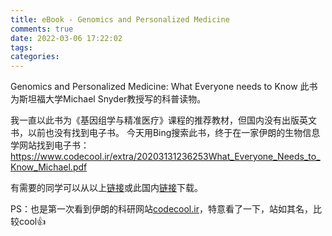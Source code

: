 ```yaml
---
title: eBook - Genomics and Personalized Medicine
comments: true
date: 2022-03-06 17:22:02
tags:
categories:
---
```

Genomics and Personalized Medicine: What Everyone needs to Know
此书为斯坦福大学Michael Snyder教授写的科普读物。
<!--more-->
我一直以此书为《基因组学与精准医疗》课程的推荐教材，但国内没有出版英文书，以前也没有找到电子书。
今天用Bing搜索此书，终于在一家伊朗的生物信息学网站找到电子书：
https://www.codecool.ir/extra/20203131236253What_Everyone_Needs_to_Know_Michael.pdf

有需要的同学可以从以上[链接](https://www.codecool.ir/extra/20203131236253What_Everyone_Needs_to_Know_Michael.pdf)或此国内[链接](http://www.ligene.cn/images/bigbook/What_Everyone_Needs_to_Know_Michael.pdf)下载。

PS：也是第一次看到伊朗的科研网站[codecool.ir](https://www.codecool.ir)，特意看了一下，站如其名，比较cool👍
